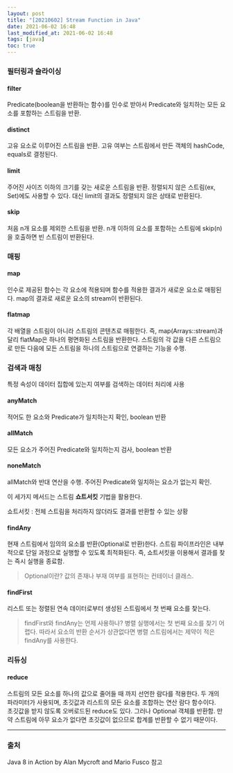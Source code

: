 ```yaml
---
layout: post
title: "[20210602] Stream Function in Java"
date: 2021-06-02 16:48
last_modified_at: 2021-06-02 16:48
tags: [java]
toc: true
---
```


### 필터링과 슬라이싱

#### filter

Predicate(boolean을 반환하는 함수)를 인수로 받아서 Predicate와 일치하는 모든 요소를 포함하는 스트림을 반환.

#### distinct

고유 요소로 이루어진 스트림을 반환. 고유 여부는 스트림에서 만든 객체의 hashCode, equals로 결정된다.

#### limit

주어진 사이즈 이하의 크기를 갖는 새로운 스트림을 반환. 정렬되지 않은 스트림(ex, Set)에도 사용할 수 있다. 대신 limit의 결과도 정렬되지 않은 상태로 반환된다.

#### skip

처음 n개 요소를 제외한 스트림을 반환. n개 이하의 요소를 포함하는 스트림에 skip(n)을 호출하면 빈 스트림이 반환된다.

### 매핑

#### map

인수로 제공된 함수는 각 요소에 적용되며 함수를 적용한 결과가 새로운 요소로 매핑된다. map의 결과로 새로운 요소의 stream이 반환된다.

#### flatmap

각 배열을 스트림이 아니라 스트림의 콘텐츠로 매핑한다. 즉, map(Arrays::stream)과 달리 flatMap은 하나의 평면화된 스트림을 반환한다. 스트림의 각 값을 다른 스트림으로 만든 다음에 모든 스트림을 하나의 스트림으로 연결하는 기능을 수행.

### 검색과 매칭

특정 속성이 데이터 집합에 있는지 여부를 검색하는 데이터 처리에 사용

#### anyMatch

적어도 한 요소와 Predicate가 일치하는지 확인, boolean 반환

#### allMatch

모든 요소가 주어진 Predicate와 일치하는지 검사, boolean 반환

#### noneMatch

allMatch와 반대 연산을 수행. 주어진 Predicate와 일치하는 요소가 없는지 확인.

이 세가지 메서드는 스트림 **쇼트서킷** 기법을 활용한다.

쇼트서킷 : 전체 스트림을 처리하지 않더라도 결과를 반환할 수 있는 상황

#### findAny

현재 스트림에서 임의의 요소를 반환(Optional로 반환)한다. 스트림 파이프라인은 내부적으로 단일 과정으로 실행할 수 있도록 최적화된다. 즉, 쇼트서킷을 이용해서 결과를 찾는 즉시 실행을 종료함.

> Optional이란? 값의 존재나 부재 여부를 표현하는 컨테이너 클래스.

#### findFirst

리스트 또는 정렬된 연속 데이터로부터 생성된 스트림에서 첫 번째 요소를 찾는다.

> findFirst와 findAny는 언제 사용하나? 병렬 실행에서는 첫 번째 요소를 찾기 어렵다. 따라서 요소의 반환 순서가 상관없다면 병렬 스트림에서는 제약이 적은 findAny를 사용한다.

### 리듀싱

#### reduce

스트림의 모든 요소를 하나의 값으로 줄어들 때 까지 선언한 람다를 적용한다. 두 개의 파라미터가 사용되며, 초깃값과 리스트의 모든 요소를 조합하는 연산 람다 함수이다.  
초깃값을 받지 않도록 오버로드된 reduce도 있다. 그러나 Optional 객체를 반환함. 만약 스트림에 아무 요소가 없다면 초깃값이 없으므로 합계를 반환할 수 없기 때문이다.

---

### 출처

Java 8 in Action by Alan Mycroft and Mario Fusco 참고
